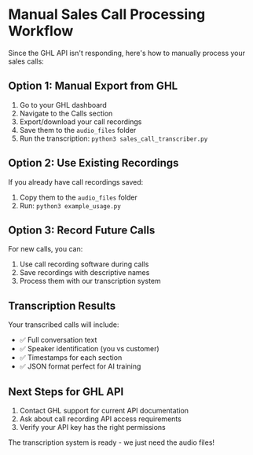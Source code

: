 # Manual Sales Call Processing Workflow

Since the GHL API isn't responding, here's how to manually process your sales calls:

## Option 1: Manual Export from GHL
1. Go to your GHL dashboard
2. Navigate to the Calls section
3. Export/download your call recordings
4. Save them to the `audio_files` folder
5. Run the transcription: `python3 sales_call_transcriber.py`

## Option 2: Use Existing Recordings
If you already have call recordings saved:
1. Copy them to the `audio_files` folder
2. Run: `python3 example_usage.py`

## Option 3: Record Future Calls
For new calls, you can:
1. Use call recording software during calls
2. Save recordings with descriptive names
3. Process them with our transcription system

## Transcription Results
Your transcribed calls will include:
- ✅ Full conversation text
- ✅ Speaker identification (you vs customer)
- ✅ Timestamps for each section
- ✅ JSON format perfect for AI training

## Next Steps for GHL API
1. Contact GHL support for current API documentation
2. Ask about call recording API access requirements
3. Verify your API key has the right permissions

The transcription system is ready - we just need the audio files!